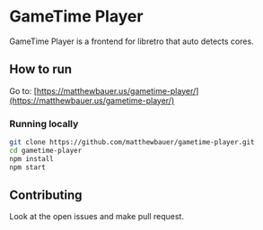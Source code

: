 # GameTime Player

GameTime Player is a frontend for libretro that auto detects cores.

## How to run
Go to: [https://matthewbauer.us/gametime-player/](https://matthewbauer.us/gametime-player/)

### Running locally

```sh
git clone https://github.com/matthewbauer/gametime-player.git
cd gametime-player
npm install
npm start
```

## Contributing

Look at the open issues and make pull request.
